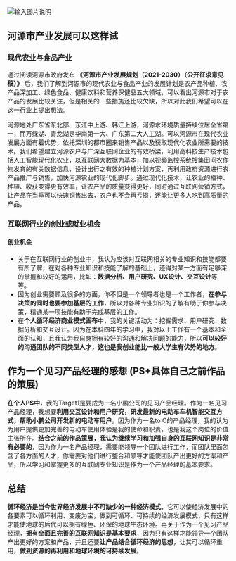 ![输入图片说明](https://gitee.com/hzs739364130/jekyll-theme-basically-basic/raw/gh-pages/assets/images/%E5%BE%AA%E7%8E%AF%E7%BB%8F%E6%B5%8E%E5%9B%A2%E9%98%9F%E7%89%88.jpg)
## 河源市产业发展可以这样试
### 现代农业与食品产业
通过阅读河源市政府发布 **《河源市产业发展规划（2021-2030）（公开征求意见稿）》** 后，我们了解到河源市的现代农业与食品产业的发展计划是农产品种植、农产品深加工、绿色食品、健康饮料和营养保健品五大领域，可以看出河源市对于农产品的发展比较关注，但是相关的一些措施还比较欠缺，所以对此我们希望可以在这一行业上提出想法。

河源地处广东省东北部、东江中上游、韩江上游，河源水环境质量持续位居全省第一，而万绿湖、青龙湖是华南第一大、广东第二大人工湖。可以河源市在现代农业发展方面有着优势，依托深圳的都市圈来销售产品以及获取现代化农业所需要的技术。我们希望建立河源农户与广深互联网企业的有效桥梁，利用高科技生产技术包括人工智能现代化农业，以互联网大数据为基本，加以视频监控系统搜集田间农作物发育的有关数据信息，设计出行之有效的种植计划方案，再利用政府资源进行农产品推广与销售，加快河源农业的现代化脚步。通过现代化技术，让农业的播种、种植、收获变得更有效率，让农产品的质量变得更好，同时通过互联网营销方式，让产品在当季可以快速销售出去，农户也不会再亏损，还能让更多人吃到高质量的产品。


### 互联网行业的创业或就业机会
#### 创业机会
- 关于在互联网行业的创业中，我认为应该对互联网相关的专业知识和技能都要有所了解，在对各种专业知识和技能了解的基础上，还得对某一方面有足够深的掌握和较好的运用，比如：**数据分析、用户研究、UX设计、交互设计**等等。
- 因为创业需要顾及很多的方面，你不但是一个领导者也是一个工作者，**在参与决策的同时也要参加基层的工作**，所以对各种专业知识的了解有助于你参与决策，精通某一项技能有助于完成基层的工作。
- 在**个人循环经济商业模式画布**中，我的关键活动为：挖掘需求、用户研究、数据分析和交互设计。因为在本科四年的学习中，我对以上工作有一个基本和全面的认知，且我认为我自身拥有较好的沟通和解决问题的能力，所以**可以较好的沟通团队的不同类型人才，这也是我创业能比一般大学生有优势的地方**。

## 作为一个见习产品经理的感想 (PS+具体自己之前作品的策展)
**在个人PS中**，我的Target1是要成为一名小鹏公司的见习产品经理。作为一名见习产品经理，我想要**利用交互设计和用户研究，研发最新的电动车车机智能交互方式，帮助小鹏公司开发新的电动车用户**。因为作为一名to C的产品经理，我的认为为用户提供更加完善的电动车使用体验是我的使命和职责，也是我这个岗位的价值主张所在。**结合之前的作品策展，我认为继续学习和加强自身的互联网知识是非常有必要的**，因为作为一名产品经理，需要能领导一个团队进行工作，而团队里面包含了各方面的人才，你需要对他们进行整合和领导才能使团队产出更好的方案和产品，所以学习和掌握更多的互联网专业知识是作为一个产品经理的基本要求。
## 总结
**循环经济是当今世界经济发展中不可缺少的一种经济模式**，它可以使经济发展中的各要素可以循环利用、变废为宝，做到可循环、可持续的经济发展模式，只有这样才能使地球的后代可以拥有绿色、环保的地球生态环境。再关于作为一个见习产品经理，**拥有全面且完善的互联网知识是基本要求**，因为只有这样才能领导一个团队产出更好的方案和产品，并且还要**让产品结合循环经济的思想**，让其可以循环重用，**做到资源的再利用和地球环境的可持续发展**。